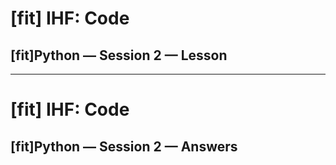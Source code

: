 # [fit] IHF: Code
## [fit]Python — Session 2 — Lesson

---

# [fit] IHF: Code
## [fit]Python — Session 2 — Answers
